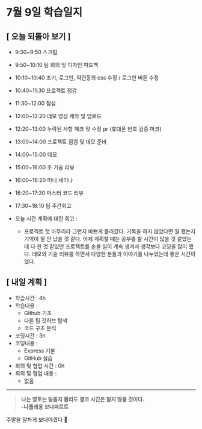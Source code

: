 # 7월 9일 학습일지

## [ 오늘 되돌아 보기 ]
- 9:30~9:50 스크럼
- 9:50~10:10 팀 회의 및 디자인 피드백
- 10:10~10:40 초기, 로그인, 약관동의 css 수정 / 로그인 버튼 수정
- 10:40~11:30 프로젝트 점검
- 11:30~12:00 점심
- 12:00~12:20 데모 영상 제작 및 업로드
- 12:20~13:00 누락된 사항 체크 및 수정 pr (휴대폰 번호 검증 마크)
- 13:00~14:00 프로젝트 점검 및 데모 준비
- 14:00~15:00 데모
- 15:00~16:00 조 기술 리뷰
- 16:00~16:20 미니 세미나
- 16:20~17:30 마스터 코드 리뷰
- 17:30~18:10 팀 주간회고

- 오늘 시간 계획에 대한 회고 : 
    * 프로젝트 첫 마무리라 그런지 바쁘게 흘러갔다. 기록을 하지 않았다면 뭘 했는지 기억이 잘 안 났을 것 같다. 
       어제 계획할 때는 공부를 할 시간이 많을 것 같았는데 다 한 것 같았던 프로젝트를 손볼 일이 계속 생겨서
       생각보다 코딩을 많이 했다. 데모와 기술 리뷰를 하면서 다양한 분들과 이야기를 나누었는데 좋은 시간이었다.
  
## [ 내일 계획 ]
- 학습시간 : 4h
- 학습내용 : 
    * Github 기초
    * 다른 팀 깃허브 탐색
    * 코드 구조 분석
- 코딩시간 : 3h
- 코딩내용 :
    * Express 기본
    * GitHub 실습
- 회의 및 협업 시간 : 0h
- 회의 및 협업 내용 : 
	* 없음

* * *

>**나는 영토는 잃을지 몰라도 결코 시간은 잃지 않을 것이다.<br>-나폴레옹 보나파르트**

주말을 알차게 보내야겠다 💪
